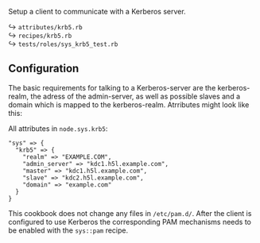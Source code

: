 
Setup a client to communicate with a Kerberos server.

↪ `attributes/krb5.rb`  
↪ `recipes/krb5.rb`  
↪ `tests/roles/sys_krb5_test.rb`  

## Configuration

The basic requirements for talking to a Kerberos-server are the kerberos-realm, the adress of the admin-server, as well as possible slaves and a domain which is mapped to the kerberos-realm.  Atrributes might look like this:

All attributes in `node.sys.krb5`: 


    "sys" => {
      "krb5" => {
        "realm" => "EXAMPLE.COM",
        "admin_server" => "kdc1.h5l.example.com",
        "master" => "kdc1.h5l.example.com",
        "slave" => "kdc2.h5l.example.com",
        "domain" => "example.com"
      }
    }

This cookbook does not change any files in `/etc/pam.d/`. After the client is configured to use Kerberos the corresponding PAM mechanisms needs to be enabled with the `sys::pam` recipe.


